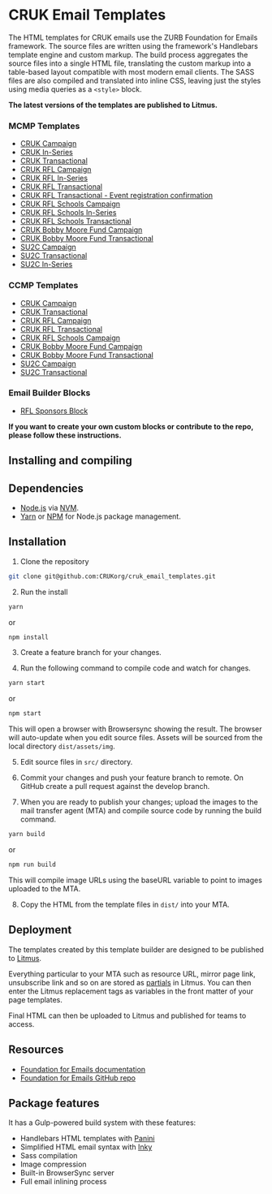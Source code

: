 # CRUK Email Templates

The HTML templates for CRUK emails use the ZURB Foundation for Emails framework. The source files are written using the framework's Handlebars template engine and custom markup. The build process aggregates the source files into a single HTML file, translating the custom markup into a table-based layout compatible with most modern email clients. The SASS files are also compiled and translated into inline CSS, leaving just the styles using media queries as a `<style>` block.

**The latest versions of the templates are published to Litmus.**

### MCMP Templates

* [CRUK Campaign](https://litmus.com/builder/6114cbd)
* [CRUK In-Series](https://litmus.com/builder/6b0d08b)
* [CRUK Transactional](https://litmus.com/builder/64fdbc7)
* [CRUK RFL Campaign](https://litmus.com/builder/724662b)
* [CRUK RFL In-Series](https://litmus.com/builder/7ac557a)
* [CRUK RFL Transactional](https://litmus.com/builder/33e05e2)
* [CRUK RFL Transactional - Event registration confirmation](https://litmus.com/builder/7c06bbe)
* [CRUK RFL Schools Campaign](https://litmus.com/builder/79ca45d)
* [CRUK RFL Schools In-Series](https://litmus.com/builder/318b2b1)
* [CRUK RFL Schools Transactional](https://litmus.com/builder/3231c54)
* [CRUK Bobby Moore Fund Campaign](https://litmus.com/builder/c7394f7)
* [CRUK Bobby Moore Fund Transactional](https://litmus.com/builder/9d98586)
* [SU2C Campaign](https://litmus.com/builder/890ec44)
* [SU2C Transactional](https://litmus.com/builder/2e8de51)
* [SU2C In-Series](https://litmus.com/builder/2fa644c)

### CCMP Templates

* [CRUK Campaign](https://litmus.com/builder/677040f)
* [CRUK Transactional](https://litmus.com/builder/8581508)
* [CRUK RFL Campaign](https://litmus.com/builder/48d90c0)
* [CRUK RFL Transactional](https://litmus.com/builder/01b415a)
* [CRUK RFL Schools Campaign](https://litmus.com/builder/a83d8e1)
* [CRUK Bobby Moore Fund Campaign](https://litmus.com/builder/6894176)
* [CRUK Bobby Moore Fund Transactional](https://litmus.com/builder/65061df)
* [SU2C Campaign](https://litmus.com/builder/26e7f07)
* [SU2C Transactional](https://litmus.com/builder/8c53026)

### Email Builder Blocks

* [RFL Sponsors Block](https://litmus.com/builder/51fb6c1)

**If you want to create your own custom blocks or contribute to the repo, please follow these instructions.**

## Installing and compiling

## Dependencies

* [Node.js](https://nodejs.org/en/) via [NVM](https://github.com/creationix/nvm).
* [Yarn](https://yarnpkg.com/en/) or [NPM](https://www.npmjs.com/) for Node.js package management.

## Installation

1. Clone the repository

```bash
git clone git@github.com:CRUKorg/cruk_email_templates.git
```

2. Run the install

```bash
yarn
```
or
```bash
npm install
```

3. Create a feature branch for your changes.

4. Run the following command to compile code and watch for changes.

```bash
yarn start
```
or
```bash
npm start
```

This will open a browser with Browsersync showing the result. The browser will auto-update when you edit source files. Assets will be sourced from the local directory `dist/assets/img`.

5. Edit source files in `src/` directory.

6. Commit your changes and push your feature branch to remote. On GitHub create a pull request against the develop branch.

7. When you are ready to publish your changes; upload the images to the mail transfer agent (MTA) and compile source code by running the build command.

```bash
yarn build
```
or
```bash
npm run build
```

This will compile image URLs using the baseURL variable to point to images uploaded to the MTA.

8. Copy the HTML from the template files in `dist/` into your MTA.

## Deployment

The templates created by this template builder are designed to be published to [Litmus](https://litmus.com).

Everything particular to your MTA such as resource URL, mirror page link, unsubscribe link and so on are stored as [partials](https://litmus.com/blog/create-and-manage-dynamic-code-blocks-easily-with-partials) in Litmus. You can then enter the Litmus replacement tags as variables in the front matter of your page templates.

Final HTML can then be uploaded to Litmus and published for teams to access.

## Resources

* [Foundation for Emails documentation](http://foundation.zurb.com/emails/docs/)
* [Foundation for Emails GitHub repo](https://github.com/zurb/foundation-emails)

## Package features

It has a Gulp-powered build system with these features:

- Handlebars HTML templates with [Panini](http://github.com/zurb/panini)
- Simplified HTML email syntax with [Inky](http://github.com/zurb/inky)
- Sass compilation
- Image compression
- Built-in BrowserSync server
- Full email inlining process
